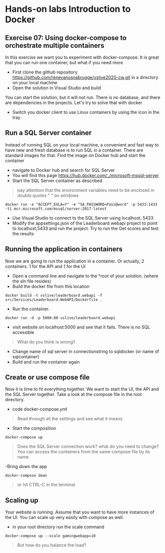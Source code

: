 # Hands-on labs Introduction to Docker

## Exercise 07: Using docker-compose to orchestrate multiple containers
In this exercise we want you to experiment with docker-compose. It is great that you can run one container, but what if you need more

* First clone the github repository https://github.com/renevanosnabrugge/vslive2020-cw.git in a directory on your local machine
* Open the solution in Visual Studio and build

You can start the solution, but it will not run. There is no database, and there are dependencies in the projects. Let's try to solve that with docker
* Switch you docker client to use Linux containers by using the icon in the tray

## Run a SQL Server container

Instead of running SQL on your local machine, a convenient and fast way to have new and fresh database is to run SQL in a container. There are standard images for that. Find the image on Docker hub and start the container

- navigate to Docker hub and search for SQL Server
- You will find this page  https://hub.docker.com/_/microsoft-mssql-server
- Start the SQL Server container as described 
> pay attention that the environment variables need to be enclosed in double quotes " " on windows

```
docker run -e "ACCEPT_EULA=Y" -e "SA_PASSWORD=Pass@word" -p 5433:1433 -ti mcr.microsoft.com/mssql/server:2017-latest
```
- Use Visual Studio to connect to the SQL Server using localhost, 5433
- Modify the appsettings.json of the Leaderboard.webapi project to point to localhost,5433 and run the project. Try to run the Get scores and test the results

## Running the application in containers
Now we are going to run the application in a container. Or actually, 2 containers. 1 for the API and 1 for the UI

- Open a command line and navigate to the **root* of your solution. (where the sln file resides)
- Build the docker file from this location

```
docker build -t vslive/leaderboard.webapi -f src/Services/Leaderboard.WebAPI/Dockerfile .
```

- Run the container.
```
docker run -d -p 5000:80 vslive/leaderboard.webapi
```

- visit website on localhost:5000 and see that it fails. There is no SQL accessible
> What do you think is wrong?


- Change name of sql server in connectionstring to sqldocker (or name of sqlcontainer)
- Build and run the container again

## Create or use compose file
Now it is time to fit everything together. We want to start the UI, the API and the SQL Server together. Take a look at the compose file in the root directory.

- code docker-compose.yml
> Read through all the settings and see what it means 

- Start the composition
```
docker-compose up
```
>Does the SQL Server connection work?
>what do you need to change?
>You can access the containers from the same compose file by its name

-Bring down the app
```
docker-compose down
```
>or hit CTRL-C in the terminal

## Scaling up
Your website is running. Assume that you want to have more instances of the UI. You can scale up very easily with compose as well.

- in your root directory run the scale command
```
docker-compose up --scale gamingwebapp=10
```
>But how do you balance the load?

